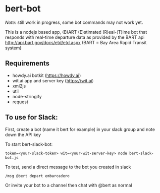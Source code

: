 # bert-bot
*Note*: still work in progress, some bot commands may not work yet.

This is a nodejs based app, (B)ART (E)stimated (R)eal-(T)ime bot that responds with real-time departure data
as provided by the BART api http://api.bart.gov/docs/etd/etd.aspx
(BART = Bay Area Rapid Transit system)

## Requirements
* howdy.ai botkit (https://howdy.ai)
* wit.ai app and server key (https://wit.ai)
* xml2js
* util
* node-stringify
* request

## To use for Slack:
First, create a bot (name it bert for example) in your slack group and note down the API key

To start bert-slack-bot:

```
token=<your-slack-token> wit=<your-wit-server-key> node bert-slack-bot.js
```

To test, send a direct message to the bot you created in slack
```
/msg @bert depart embarcadero
```
Or invite your bot to a channel then chat with @bert as normal
